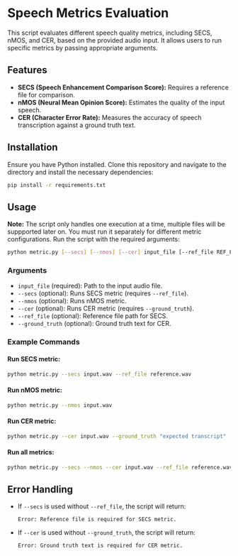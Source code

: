 # Speech Metrics Evaluation

This script evaluates different speech quality metrics, including SECS, nMOS, and CER, based on the provided audio input. It allows users to run specific metrics by passing appropriate arguments.

## Features
- **SECS (Speech Enhancement Comparison Score):** Requires a reference file for comparison.
- **nMOS (Neural Mean Opinion Score):** Estimates the quality of the input speech.
- **CER (Character Error Rate):** Measures the accuracy of speech transcription against a ground truth text.

## Installation
Ensure you have Python installed. Clone this repository and navigate to the directory and install the necessary dependencies:

```sh
pip install -r requirements.txt
```

## Usage
**Note:** The script only handles one execution at a time, multiple files will be suppported later on. You must run it separately for different metric configurations.
Run the script with the required arguments:

```sh
python metric.py [--secs] [--nmos] [--cer] input_file [--ref_file REF_FILE] [--ground_truth GROUND_TRUTH]
```

### Arguments
- `input_file` (required): Path to the input audio file.
- `--secs` (optional): Runs SECS metric (requires `--ref_file`).
- `--nmos` (optional): Runs nMOS metric.
- `--cer` (optional): Runs CER metric (requires `--ground_truth`).
- `--ref_file` (optional): Reference file path for SECS.
- `--ground_truth` (optional): Ground truth text for CER.

### Example Commands
#### Run SECS metric:
```sh
python metric.py --secs input.wav --ref_file reference.wav
```

#### Run nMOS metric:
```sh
python metric.py --nmos input.wav
```

#### Run CER metric:
```sh
python metric.py --cer input.wav --ground_truth "expected transcript"
```

#### Run all metrics:
```sh
python metric.py --secs --nmos --cer input.wav --ref_file reference.wav --ground_truth "expected transcript"
```

## Error Handling
- If `--secs` is used without `--ref_file`, the script will return:
  ```
  Error: Reference file is required for SECS metric.
  ```
- If `--cer` is used without `--ground_truth`, the script will return:
  ```
  Error: Ground truth text is required for CER metric.
  ```


